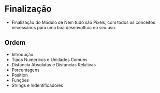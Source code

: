 # Finalização 

* Finalização do Módulo de Nem tudo são Pixels, com todos os conceitos necessários para uma boa desenvoltura no seu uso.

## Ordem 

- Introdução
- Tipos Numericos e Unidades Comuns 
- Distancia Absolutas e Distancias Relativas 
- Porcentagens
- Position
- Funções 
- Strings e Indentificadores

